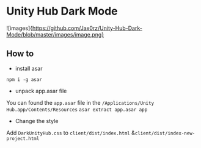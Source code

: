 # Unity Hub Dark Mode

![images]{https://github.com/Jax0rz/Unity-Hub-Dark-Mode/blob/master/images/image.png}

## How to

- install asar

`npm i -g asar`

- unpack app.asar file

You can found the `app.asar` file in the `/Applications/Unity Hub.app/Contents/Resources`
`asar extract app.asar app`

- Change the style

Add `DarkUnityHub.css` to `client/dist/index.html` &`client/dist/index-new-project.html`
